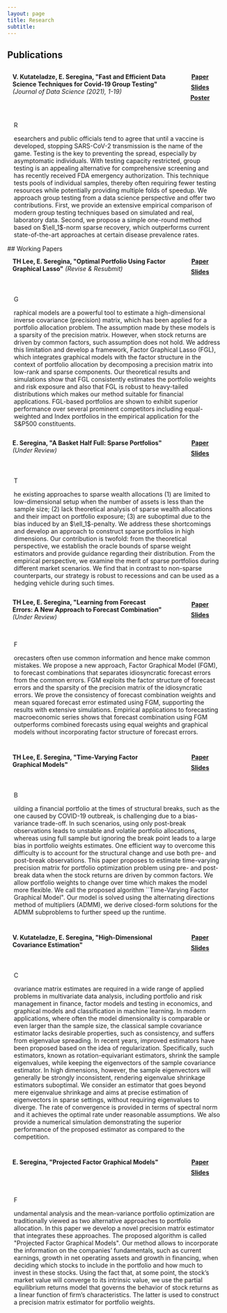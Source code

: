 ```yaml
---
layout: page
title: Research
subtitle:
---
```


<style>
.socialcolor{
  color: var(--footertextcol);
}
.btn-new{
  background-color:var(--footertextcol);color: var(--backcol);
}
.btn-new:hover{
  background-color:var(--posthovercol);color: white;
}
.wrapper {
max-width: 1024px;
margin: 0 auto;
}
.wrapper > * {
background-color: var(--headbackcol);
border-radius: 5px;
padding: 12px;
}
.wrapper {
display: grid;
grid-template-columns: repeat(12, [col-start] 1fr);
grid-gap: 5px;
}
.item1 {
grid-column: col-start 1 / span 9;
grid-row: 1/2;
}
.item2 {
grid-column: col-start 1 / span 12 ;
grid-row: 2 / 7;
padding: 15px;
}
.item3 {
grid-column: col-start 10 / span 3;
grid-row: 1/2;
  display: flex;
  justify-content: center;
  align-items: center;
} 
</style>

## Publications
<span style="display:block; height: 0px;"></span>


<div class="wrapper">
  <div class="item1">
    <b>V. Kutateladze, E. Seregina, "Fast and Efficient Data Science Techniques for Covid-19 Group Testing"</b> <i>(Journal of Data Science (2021), 1-19)</i>
  </div>
  <div class="item2">
    <p class="dropcap">R</p>esearchers and public officials tend to agree that until a vaccine is developed, stopping SARS-CoV-2 transmission is the name of the game. Testing is the key to preventing the spread, especially by asymptomatic individuals. With testing capacity restricted, group testing is an appealing alternative for comprehensive screening and has recently received FDA emergency authorization. This technique tests pools of individual samples, thereby often requiring fewer testing resources while potentially providing multiple folds of speedup. We approach group testing from a data science perspective and offer two contributions. First, we provide an extensive empirical comparison of modern group testing techniques based on simulated and real, laboratory data. Second, we propose a simple one-round method based on $\ell_1$-norm sparse recovery, which outperforms current state-of-the-art approaches at certain disease prevalence rates.
  </div>
  <div class="item3">
    <center> 
      <a href="https://doi.org/10.6339/21-JDS1011" type="button" class="btn btn-new btn-sm" title="Covid-19 Group Testing"><i class="fas fa-file-pdf fa-lg"></i><b> Paper</b></a> 
      <span style="display:block; height: 7px;"></span>
      <a href="/pdfs/covidslides.pdf" type="button" class="btn btn-new btn-sm" title="Covid-19 Group Testing"><i class="fas fa-file-pdf fa-lg"></i><b> Slides</b></a>
      <span style="display:block; height: 7px;"></span>
      <a href="/pdfs/Covidposter.pdf" type="button" class="btn btn-new btn-sm" title="Covid-19 Group Testing"><i class="fas fa-file-pdf fa-lg"></i><b> Poster</b></a> 
    </center>
  </div>
</div>
<span style="display:block; height: 0px;"></span>
## Working Papers
<span style="display:block; height: 0px;"></span>

<div class="wrapper">
  <div class="item1">
    <b>TH Lee, E. Seregina, "Optimal Portfolio Using Factor Graphical Lasso"</b> <i>(Revise & Resubmit)</i>
  </div>
  <div class="item2">
    <p class="dropcap">G</p>raphical models are a powerful tool to estimate a high-dimensional inverse covariance (precision) matrix, which has been applied for a portfolio allocation problem. The assumption made by these models is a sparsity of the precision matrix. However, when stock returns are driven by common factors, such assumption does not hold. We address this limitation and develop a framework, Factor Graphical Lasso (FGL), which integrates graphical models with the factor structure in the context of portfolio allocation by decomposing a precision matrix into low-rank and sparse components. Our theoretical results and simulations show that FGL consistently estimates the portfolio weights and risk exposure and also that FGL is robust to heavy-tailed distributions which makes our method suitable for financial applications. FGL-based portfolios are shown to exhibit superior performance over several prominent competitors including equal-weighted and Index portfolios in the empirical application for the S&P500 constituents.
  </div>
  <div class="item3">
    <center> 
      <a href="https://arxiv.org/pdf/2011.00435.pdf" type="button" class="btn btn-new btn-sm" title="Optimal Portfolio Using Factor Graphical Lasso"><i class="fas fa-file-pdf fa-lg"></i><b> Paper</b></a> 
      <span style="display:block; height: 7px;"></span>
      <a href="/pdfs/CV.pdf" type="button" class="btn btn-new btn-sm" title="CV"><i class="fas fa-file-pdf fa-lg"></i><b> Slides</b></a>
    </center>
  </div>
</div>
<span style="display:block; height: 0px;"></span>
<div class="wrapper">
  <div class="item1">
    <b>E. Seregina, "A Basket Half Full: Sparse Portfolios"</b> <i>(Under Review)</i>
  </div>
  <div class="item2">
    <p class="dropcap">T</p>he existing approaches to sparse wealth allocations (1) are limited to low-dimensional setup when the number of assets is less than the sample size; (2) lack theoretical analysis of sparse wealth allocations and their impact on portfolio exposure; (3) are suboptimal due to the bias induced by an $\ell_1$-penalty. We address these shortcomings and develop an approach to construct sparse portfolios in high dimensions. Our contribution is twofold: from the theoretical perspective, we establish the oracle bounds of sparse weight estimators and provide guidance regarding their distribution. From the empirical perspective, we examine the merit of sparse portfolios during different market scenarios. We find that in contrast to non-sparse counterparts, our strategy is robust to recessions and can be used as a hedging vehicle during such times. 
  </div>
  <div class="item3">
    <center> 
      <a href="https://arxiv.org/pdf/2011.04278.pdf" type="button" class="btn btn-new btn-sm" title="Job Market Paper"><i class="fas fa-file-pdf fa-lg"></i><b> Paper</b></a> 
      <span style="display:block; height: 7px;"></span>
      <a href="/pdfs/JMPpres.pdf" type="button" class="btn btn-new btn-sm" title="CV"><i class="fas fa-file-pdf fa-lg"></i><b> Slides</b></a>
    </center>
  </div>
</div>
<span style="display:block; height: 0px;"></span>

<div class="wrapper">
  <div class="item1">
    <b>TH Lee, E. Seregina, "Learning from Forecast Errors: A New Approach to Forecast Combination"</b> <i>(Under Review)</i>
  </div>
  <div class="item2">
    <p class="dropcap">F</p>orecasters often use common information and hence make common mistakes. We propose a new approach, Factor Graphical Model (FGM), to forecast combinations that separates idiosyncratic forecast errors from the common errors. FGM exploits the factor structure of forecast errors and the sparsity of the precision matrix of the idiosyncratic errors. We prove the consistency of forecast combination weights and mean squared forecast error estimated using FGM, supporting the results with extensive simulations. Empirical applications to forecasting macroeconomic series shows that forecast combination using FGM outperforms combined forecasts using equal weights and graphical models without incorporating factor structure of forecast errors.
  </div>
  <div class="item3">
    <center> 
      <a href="https://arxiv.org/pdf/2011.02077.pdf" type="button" class="btn btn-new btn-sm" title="Learning from Forecast Errors"><i class="fas fa-file-pdf fa-lg"></i><b> Paper</b></a> 
      <span style="display:block; height: 7px;"></span>
      <a href="/pdfs/LearningfromForecastErrorsSlides.pdf" type="button" class="btn btn-new btn-sm" title="CV"><i class="fas fa-file-pdf fa-lg"></i><b> Slides</b></a>
    </center>
      </div>
</div>

<span style="display:block; height: 0px;"></span>


<div class="wrapper">
  <div class="item1">
    <b>TH Lee, E. Seregina, "Time-Varying Factor Graphical Models"</b>
  </div>
  <div class="item2">
    <p class="dropcap">B</p>uilding a financial portfolio at the times of structural breaks, such as the one caused by COVID-19 outbreak, is challenging due to a bias-variance trade-off.  In such scenarios, using only post-break observations leads to unstable and volatile portfolio allocations, whereas using full sample but ignoring the break point leads to a large bias in portfolio weights estimates. One efficient way to overcome this difficulty is to account for the structural change and use both pre- and post-break observations. This paper proposes to estimate time-varying precision matrix for portfolio optimization problem using pre- and post-break data when the stock returns are driven by common factors. We allow portfolio weights to change over time which makes the model more flexible. We call the proposed
algorithm ``Time-Varying Factor Graphical Model". Our model is solved using the alternating directions method of multipliers (ADMM), we derive closed-form solutions for the 
ADMM subproblems to further speed up the runtime. 
  </div>
  <div class="item3">
    <center> 
      <a href="/pdfs/CV.pdf" type="button" class="btn btn-new btn-sm" title="Time-Varying Factor Graphical Models"><i class="fas fa-file-pdf fa-lg"></i><b> Paper</b></a> 
      <span style="display:block; height: 7px;"></span>
      <a href="/pdfs/shortpres.pdf" type="button" class="btn btn-new btn-sm" title="CV"><i class="fas fa-file-pdf fa-lg"></i><b> Slides</b></a>
    </center>
  </div>
</div>

<span style="display:block; height: 0px;"></span>


<div class="wrapper">
  <div class="item1">
    <b>V. Kutateladze, E. Seregina, "High-Dimensional Covariance Estimation"</b>
  </div>
  <div class="item2">
    <p class="dropcap">C</p>ovariance matrix estimates are required in a wide range of applied problems in multivariate data analysis, including portfolio and risk management in finance, factor models and testing in economics, and graphical models and classification in machine learning. In modern applications, where often the model dimensionality is comparable or even larger than the sample size, the classical sample covariance estimator lacks desirable properties, such as consistency, and suffers from eigenvalue spreading. In recent years, improved estimators have been proposed based on the idea of regularization. Specifically, such estimators, known as rotation-equivariant estimators, shrink the sample eigenvalues, while keeping the eigenvectors of the sample covariance estimator. In high dimensions, however, the sample eigenvectors will generally be strongly inconsistent, rendering eigenvalue shrinkage estimators suboptimal. We consider an estimator that goes beyond mere eigenvalue shrinkage and aims at precise estimation of eigenvectors in sparse settings, without requiring eigenvalues to diverge. The rate of convergence is provided in terms of spectral norm and it achieves the optimal rate under reasonable assumptions. We also provide a numerical simulation demonstrating the superior performance of the proposed estimator as compared to the competition.	
  </div>
  <div class="item3">
    <center> 
      <a href="/pdfs/Covariance.pdf" type="button" class="btn btn-new btn-sm" title="High-Dimensional Covariance Estimation"><i class="fas fa-file-pdf fa-lg"></i><b> Paper</b></a> 
      <span style="display:block; height: 7px;"></span>
      <a href="/pdfs/CV.pdf" type="button" class="btn btn-new btn-sm" title="CV"><i class="fas fa-file-pdf fa-lg"></i><b> Slides</b></a>
    </center>
  </div>
</div>

<span style="display:block; height: 0px;"></span>


<div class="wrapper">
  <div class="item1">
    <b>E. Seregina, "Projected Factor Graphical Models"</b>
  </div>
  <div class="item2">
    <p class="dropcap">F</p>undamental analysis and the mean-variance portfolio optimization are traditionally viewed as two alternative approaches to portfolio allocation. In this paper we develop a novel precision matrix estimator that integrates these approaches. The proposed algorithm is called "Projected Factor Graphical Models". Our method allows to incorporate the information on the companies’ fundamentals, such as current earnings, growth in net operating assets and growth in financing, when deciding which stocks to include in the portfolio and how much to invest in these stocks. Using the fact that, at some point, the stock’s market value will converge to its intrinsic value, we use the partial equilibrium returns model that governs the behavior of stock returns as a linear function of firm’s characteristics. The latter is used to construct a precision matrix estimator for portfolio weights.
  </div>
  <div class="item3">
    <center> 
      <a href="/pdfs/CV.pdf" type="button" class="btn btn-new btn-sm" title="Projected Factor Graphical Models"><i class="fas fa-file-pdf fa-lg"></i><b> Paper</b></a> 
      <span style="display:block; height: 7px;"></span>
      <a href="/pdfs/CV.pdf" type="button" class="btn btn-new btn-sm" title="CV"><i class="fas fa-file-pdf fa-lg"></i><b> Slides</b></a>
    </center>
  </div>
</div>